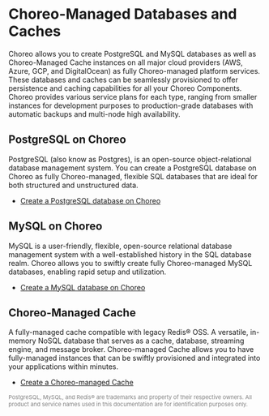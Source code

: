 # Choreo-Managed Databases and Caches

Choreo allows you to create PostgreSQL and MySQL databases as well as Choreo-Managed Cache instances on all major cloud providers (AWS, Azure, GCP, and DigitalOcean) as fully Choreo-managed platform services.
These databases and caches can be seamlessly provisioned to offer persistence and caching capabilities for all your Choreo Components. Choreo provides various service plans for each type, ranging from smaller instances for development purposes to production-grade databases with automatic backups and multi-node high availability.

## PostgreSQL on Choreo

PostgreSQL (also know as Postgres), is an open-source object-relational database management system. You can create a PostgreSQL database on Choreo as fully Choreo-managed, flexible SQL databases that are ideal for both structured and unstructured data.

- [Create a PostgreSQL database on Choreo](./choreo-managed-postgresql-databases.md)

## MySQL on Choreo

MySQL is a user-friendly, flexible, open-source relational database management system with a well-established history in the SQL database realm. Choreo allows you to swiftly create fully Choreo-managed MySQL databases, enabling rapid setup and utilization.

- [Create a MySQL database on Choreo](./choreo-managed-mysql-databases.md)

## Choreo-Managed Cache

A fully-managed cache compatible with legacy Redis® OSS. A versatile, in-memory NoSQL database that serves as a cache, database, streaming engine, and message broker. Choreo-managed Cache allows you to have fully-managed instances that can be swiftly provisioned and integrated into your applications within minutes.

- [Create a Choreo-managed Cache](./choreo-managed-caches.md)

<span style="font-size: 11px; color:gray;">
 PostgreSQL, MySQL, and Redis® are trademarks and property of their respective owners. All product and service names used in this documentation are for identification purposes only. 
</span>
